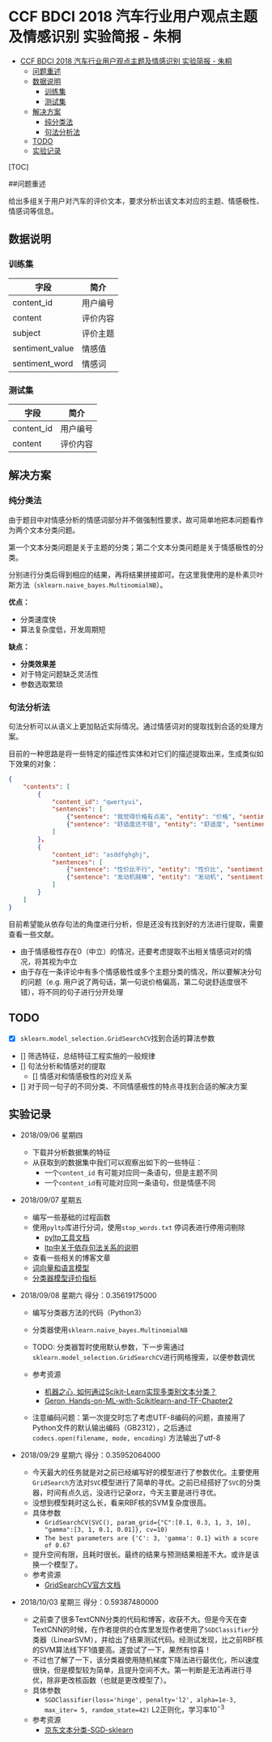 # CCF BDCI 2018 汽车行业用户观点主题及情感识别 实验简报 - 朱桐

<!-- TOC -->

- [CCF BDCI 2018 汽车行业用户观点主题及情感识别 实验简报 - 朱桐](#ccf-bdci-2018-汽车行业用户观点主题及情感识别-实验简报---朱桐)
    - [问题重述](#问题重述)
    - [数据说明](#数据说明)
        - [训练集](#训练集)
        - [测试集](#测试集)
    - [解决方案](#解决方案)
        - [纯分类法](#纯分类法)
        - [句法分析法](#句法分析法)
    - [TODO](#todo)
    - [实验记录](#实验记录)

<!-- /TOC -->[TOC]

##问题重述

给出多组关于用户对汽车的评价文本，要求分析出该文本对应的主题、情感极性、情感词等信息。

## 数据说明

### 训练集

| 字段            | 简介     |
| --------------- | -------- |
| content_id      | 用户编号 |
| content         | 评价内容 |
| subject         | 评价主题 |
| sentiment_value | 情感值   |
| sentiment_word  | 情感词   |

### 测试集

| 字段       | 简介     |
| ---------- | -------- |
| content_id | 用户编号 |
| content    | 评价内容 |

## 解决方案

### 纯分类法

由于题目中对情感分析的情感词部分并不做强制性要求，故可简单地把本问题看作为两个文本分类问题。

第一个文本分类问题是关于主题的分类；第二个文本分类问题是关于情感极性的分类。

分别进行分类后得到相应的结果，再将结果拼接即可。在这里我使用的是朴素贝叶斯方法（`sklearn.naive_bayes.MultinomialNB`）。

**优点：**

- 分类速度快
- 算法复杂度低，开发周期短

**缺点：**

- **分类效果差** 
- 对于特定问题缺乏灵活性
- 参数选取繁琐

### 句法分析法

句法分析可以从语义上更加贴近实际情况。通过情感词对的提取找到合适的处理方案。

目前的一种思路是将一些特定的描述性实体和对它们的描述提取出来，生成类似如下效果的对象：

```json
{
    "contents": [
    	{
            "content_id": "qwertyui", 
            "sentences": [
                {"sentence": "我觉得价格有点高", "entity": "价格", "sentiment": "高"},
                {"sentence": "舒适度还不错", "entity": "舒适度", "sentiment": "不错"},
            ]
        }，
        {
            "content_id": "asddfghghj", 
            "sentences": [
                {"sentence": "性价比不行", "entity": "性价比", "sentiment": "不行"},
                {"sentence": "发动机贼棒", "entity": "发动机", "sentiment": "贼棒"},
            ]
        }
    ]
}
```

目前希望能从依存句法的角度进行分析，但是还没有找到好的方法进行提取，需要查看一些文献。

- 由于情感极性存在0（中立）的情况，还要考虑提取不出相关情感词对的情况，将其视为中立
- 由于存在一条评论中有多个情感极性或多个主题分类的情况，所以要解决分句的问题（e.g. 用户说了两句话，第一句说价格偏高，第二句说舒适度很不错），将不同的句子进行分开处理

## TODO

- [x] `sklearn.model_selection.GridSearchCV`找到合适的算法参数
- [] 筛选特征，总结特征工程实施的一般规律
- [] 句法分析和情感对的提取
  - [] 情感对和情感极性的对应关系
- [] 对于同一句子的不同分类、不同情感极性的特点寻找到合适的解决方案



## 实验记录

- 2018/09/06 星期四

  - 下载并分析数据集的特征
  - 从获取到的数据集中我们可以观察出如下的一些特征：
    - 一个`content_id` 有可能对应同一条语句，但是主题不同
    - 一个`content_id`有可能对应同一条语句，但是情感不同

- 2018/09/07 星期五 

    - 编写一些基础的过程函数
    - 使用`pyltp`库进行分词，使用`stop_words.txt` 停词表进行停用词剔除
        - [pyltp工具文档](https://pyltp.readthedocs.io/zh_CN/latest/api.html#id6)
        - [ltp中关于依存句法关系的说明](https://ltp.readthedocs.io/zh_CN/latest/appendix.html#id3)
    - 查看一些相关的博客文章
    - [词向量和语言模型](http://www.licstar.net/archives/328)
    - [分类器模型评价指标](https://blog.csdn.net/guohecang/article/details/52276548)

- 2018/09/08 星期六 得分：0.35619175000

    - 编写分类器方法的代码（Python3）
    - 分类器使用`sklearn.naive_bayes.MultinomialNB`
    - TODO: 分类器暂时使用默认参数，下一步需通过`sklearn.model_selection.GridSearchCV`进行网格搜索，以便参数调优
    - 参考资源
        - [机器之心, 如何通过Scikit-Learn实现多类别文本分类？](https://www.jiqizhixin.com/articles/2018-03-05-3)
        - [Geron, Hands-on-ML-with-Scikitlearn-and-TF-Chapter2](https://github.com/apachecn/hands_on_Ml_with_Sklearn_and_TF/blob/dev/docs/2.%E4%B8%80%E4%B8%AA%E5%AE%8C%E6%95%B4%E7%9A%84%E6%9C%BA%E5%99%A8%E5%AD%A6%E4%B9%A0%E9%A1%B9%E7%9B%AE.md)

    - 注意编码问题：第一次提交时忘了考虑UTF-8编码的问题，直接用了Python文件的默认输出编码（GB2312），之后通过`codecs.open(filename, mode, encoding)` 方法输出了utf-8

- 2018/09/29 星期六 得分：0.35952064000

    - 今天最大的任务就是对之前已经编写好的模型进行了参数优化。主要使用`GridSearch`方法对`SVC`模型进行了简单的寻优。之前已经搭好了`SVC`的分类器，时间有点久远，没进行记录orz，今天主要是进行寻优。
    - 没想到模型耗时这么长，看来RBF核的SVM复杂度很高。
    - 具体参数
        - `GridSearchCV(SVC(), param_grid={"C":[0.1, 0.3, 1, 3, 10], "gamma":[3, 1, 0.1, 0.01]}, cv=10)`
        - `The best parameters are {'C': 3, 'gamma': 0.1} with a score of 0.67`
    - 提升空间有限，且耗时很长。最终的结果与预测结果相差不大。或许是该换一个模型了。
    - 参考资源
        - [GridSearchCV官方文档](http://scikit-learn.org/stable/modules/generated/sklearn.model_selection.GridSearchCV.html)

- 2018/10/03 星期三 得分：0.59387480000

    - 之前查了很多TextCNN分类的代码和博客，收获不大。但是今天在查TextCNN的时候，在作者提供的仓库里发现作者使用了`SGDClassifier`分类器（LinearSVM），并给出了结果测试代码。经测试发现，比之前RBF核的SVM算法线下F1值要高。遂尝试了一下，果然有惊喜！
    - 不过也了解了一下，该分类器使用随机梯度下降法进行最优化，所以速度很快，但是模型较为简单，且提升空间不大。第一判断是无法再进行寻优，除非更改核函数（也就是更改模型了）。
    - 具体参数
        - `SGDClassifier(loss='hinge', penalty='l2', alpha=1e-3, max_iter= 5, random_state=42)` L2正则化，学习率$10^{-3}$
    - 参考资源
        - [京东文本分类-SGD-sklearn](https://github.com/stevewyl/keras_text_classification/blob/master/jd/ml_text_classification.py)
